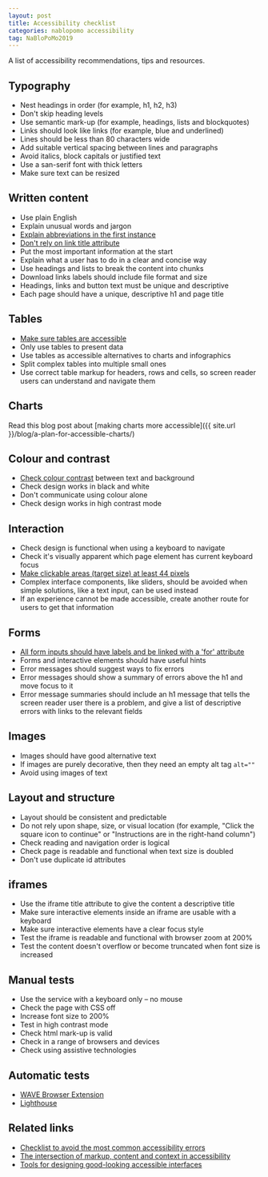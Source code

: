 ```yaml
---
layout: post
title: Accessibility checklist
categories: nablopomo accessibility
tag: NaBloPoMo2019
---
```


<p class="lede">A list of accessibility recommendations, tips and resources.</p>

## Typography

*   Nest headings in order (for example, h1, h2, h3)
*   Don't skip heading levels
*   Use semantic mark-up (for example, headings, lists and blockquotes)
*   Links should look like links (for example, blue and underlined)
*   Lines should be less than 80 characters wide
*   Add suitable vertical spacing between lines and paragraphs
*   Avoid italics, block capitals or justified text
*   Use a san-serif font with thick letters
*   Make sure text can be resized

## Written content

*   Use plain English
*   Explain unusual words and jargon
*   [Explain abbreviations in the first instance](https://developer.paciellogroup.com/blog/2019/03/short-note-the-abbreviation-appreciation-society/)
*   [Don't rely on link title attribute](https://developer.paciellogroup.com/blog/2010/11/using-the-html-title-attribute/)
*   Put the most important information at the start
*   Explain what a user has to do in a clear and concise way
*   Use headings and lists to break the content into chunks
*   Download links labels should include file format and size
*   Headings, links and button text must be unique and descriptive
*   Each page should have a unique, descriptive h1 and page title

## Tables

*   [Make sure tables are accessible](https://www.gov.uk/guidance/content-design/tables#how-to-make-tables-accessible)
*   Only use tables to present data
*   Use tables as accessible alternatives to charts and infographics
*   Split complex tables into multiple small ones
*   Use correct table markup for headers, rows and cells, so screen reader users can understand and navigate them

## Charts

Read this blog post about [making charts more accessible]({{ site.url }}/blog/a-plan-for-accessible-charts/)

## Colour and contrast

*   [Check colour contrast](http://webaim.org/resources/contrastchecker/) between text and background
*   Check design works in black and white
*   Don't communicate using colour alone
*   Check design works in high contrast mode

## Interaction

*   Check design is functional when using a keyboard to navigate
*   Check it's visually apparent which page element has current keyboard focus
*   [Make clickable areas (target size) at least 44 pixels](https://ishadeed.com/article/clickable-area/)
*   Complex interface components, like sliders, should be avoided when simple solutions, like a text input, can be used instead
*   If an experience cannot be made accessible, create another route for users to get that information

## Forms

*   [All form inputs should have labels and be linked with a 'for' attribute](https://www.w3.org/WAI/tutorials/forms/labels/#associating-labels-explicitly)
*   Forms and interactive elements should have useful hints
*   Error messages should suggest ways to fix errors
*   Error messages should show a summary of errors above the h1 and move focus to it
*   Error message summaries should include an h1 message that tells the screen reader user there is a problem, and give a list of descriptive errors with links to the relevant fields

## Images

*   Images should have good alternative text
*   If images are purely decorative, then they need an empty alt tag `alt=""`
*   Avoid using images of text

## Layout and structure

*   Layout should be consistent and predictable
*   Do not rely upon shape, size, or visual location (for example, "Click the square icon to continue" or "Instructions are in the right-hand column")
*   Check reading and navigation order is logical
*   Check page is readable and functional when text size is doubled
*   Don't use duplicate id attributes

## iframes

*   Use the iframe title attribute to give the content a descriptive title
*   Make sure interactive elements inside an iframe are usable with a keyboard
*   Make sure interactive elements have a clear focus style
*   Test the iframe is readable and functional with browser zoom at 200%
*   Test the content doesn't overflow or become truncated when font size is increased

## Manual tests

*   Use the service with a keyboard only – no mouse
*   Check the page with CSS off
*   Increase font size to 200%
*   Test in high contrast mode
*   Check html mark-up is valid
*   Check in a range of browsers and devices
*   Check using assistive technologies

## Automatic tests

*   [WAVE Browser Extension](https://wave.webaim.org/extension/)
*   [Lighthouse](https://developers.google.com/web/tools/lighthouse)

## Related links

*   [Checklist to avoid the most common accessibility errors](https://www.brucelawson.co.uk/2019/checklist-to-avoid-the-most-common-accessibility-errors/)
*   [The intersection of markup, content and context in accessibility](https://www.24a11y.com/2019/the-intersection-of-markup-content-and-context-in-accessibility/)
*   [Tools for designing good-looking accessible interfaces](https://fossheim.io/writing/posts/accessible-design-tools/)